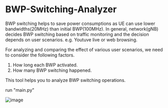 # BWP-Switching-Analyzer
BWP switching helps to save power consumptions as UE can use lower bandwidths(20MHz) than initial BWP(100MHz).
In general, network(gNB) decides BWP switching based on traffic monitoring and the decision depends on user scenarios. e.g. Youtuve live or web browsing.

For analyzing and comparing the effect of various user scenarios, we need to consider the following factors.
1. How long each BWP activated.
2. How many BWP switching happened.

This tool helps you to analyze BWP switching operations.

run "main.py"

![image](https://user-images.githubusercontent.com/98713651/151722012-c6e3b35b-8689-409c-bdd0-eefd19594111.png)
